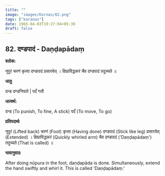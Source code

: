 ```yaml
---
title: ""
image: "images/Karnas/82.png"
tags: ["karanas"]
date: 1965-04-03T19:27:04+05:30
draft: false
---
```


## 82. दण्डपादं - Daṇḍapādaṃ

**श्लोक:**

नूपुरं चरणं कृत्वा दण्डपादं प्रसारयेत् । क्षिप्राविद्धकरं चैव दण्डपादं तदुच्यते ॥

**धातुः**

दन्ड दण्डनिपाते |
पदँ गतौ

**धात्वर्थ:**

दन्ड (To punish, To fine, A stick)
पदँ (To move, To go)

**प्रतिपदार्थः**

नूपुरं (Lifted back) चरणं (Foot) कृत्वा (Having done) दण्डपादं (Stick like leg) प्रसारयेत् (Extended) । क्षिप्राविद्धकरं (Quickly whirled arm) चैव दण्डपादं ('Daṇḍapādaṃ') तदुच्यते (That is called) ॥

**भावानुवादः**

After doing nūpura in the foot, daṇḍapāda is done. Simultaneously, extend the hand swiftly and whirl it. This is called 'Daṇḍapādaṃ.'